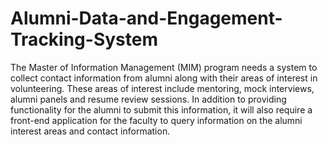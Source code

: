 # Alumni-Data-and-Engagement-Tracking-System
The Master of Information Management (MIM) program needs a system to collect contact information from alumni along with their areas of interest in volunteering. These areas of interest include mentoring, mock interviews, alumni panels and resume review sessions. In addition to providing functionality for the alumni to submit this information, it will also require a front-end application for the faculty to query information on the alumni interest areas and contact information.
